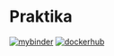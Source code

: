 # Praktika
[![mybinder](https://mybinder.org/badge_logo.svg)](https://hub.gke2.mybinder.org/user/denisbogachev-praktika-jsdqdmmh/doc/tree/DZ1.ipynb)
[![dockerhub](https://img.shields.io/badge/open-docker-purple.svg)](https://hub.docker.com/repository/docker/denisbogachev/dz4)
